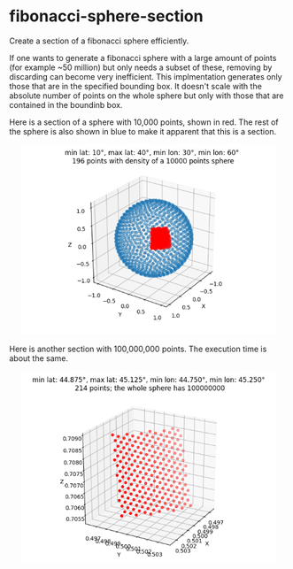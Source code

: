 # fibonacci-sphere-section
Create a section of a fibonacci sphere efficiently.

If one wants to generate a fibonacci sphere with a large amount of points (for example ~50 million) but only needs a subset of these, removing by discarding can become very inefficient. This implmentation generates only those that are in the specified bounding box. It doesn't scale with the absolute number of points on the whole sphere but only with those that are contained in the boundinb box.

Here is a section of a sphere with 10,000 points, shown in red. The rest of the sphere is also shown in blue to make it apparent that this is a section. 
<p align="center">
  <img width="460" src="bigger_section.png">
</p>

Here is another section with 100,000,000 points. The execution time is about the same.
<p align="center">
  <img width="460" src="tiny_section.png">
</p>
